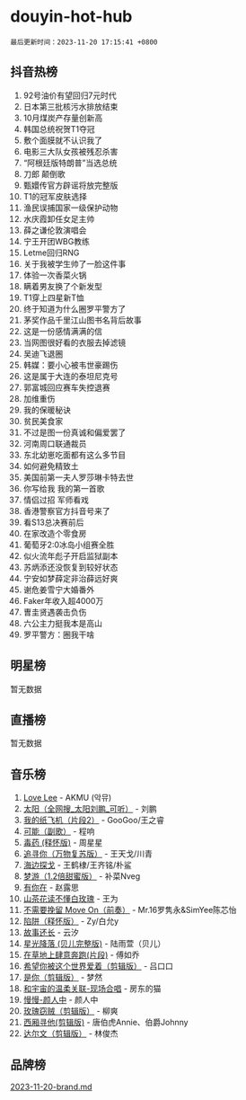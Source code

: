# douyin-hot-hub

`最后更新时间：2023-11-20 17:15:41 +0800`

## 抖音热榜

1. 92号油价有望回归7元时代
1. 日本第三批核污水排放结束
1. 10月煤炭产存量创新高
1. 韩国总统祝贺T1夺冠
1. 敷个面膜就不认识我了
1. 电影三大队女孩被残忍杀害
1. “阿根廷版特朗普”当选总统
1. 刀郎 颠倒歌
1. 甄嬛传官方辟谣将放完整版
1. T1的冠军皮肤选择
1. 渔民误捕国家一级保护动物
1. 水庆霞卸任女足主帅
1. 薛之谦伦敦演唱会
1. 宁王开团WBG教练
1. Letme回归RNG
1. 关于我被学生帅了一脸这件事
1. 体验一次香菜火锅
1. 瞒着男友换了个新发型
1. T1穿上四星新T恤
1. 终于知道为什么圈罗平警方了
1. 茅奖作品千里江山图书名背后故事
1. 这是一份感情满满的信
1. 当网图很好看的衣服去掉滤镜
1. 吴迪飞退圈
1. 韩媒：要小心被韦世豪踢伤
1. 这是属于大连的泰坦尼克号
1. 郭富城回应赛车失控退赛
1. 加维重伤
1. 我的保暖秘诀
1. 贫民美食家
1. 不过是图一份真诚和偏爱罢了
1. 河南周口联通裁员
1. 东北幼崽吃面都有这么多节目
1. 如何避免精致土
1. 美国前第一夫人罗莎琳卡特去世
1. 你写给我 我的第一首歌
1. 情侣过招 军师看戏
1. 香港警察官方抖音号来了
1. 看S13总决赛前后
1. 在家改造个零食房
1. 葡萄牙2:0冰岛小组赛全胜
1. 似火流年彪子开启监狱副本
1. 苏炳添还没恢复到较好状态
1. 宁安如梦薛定非治薛远好爽
1. 谢危姜雪宁大婚番外
1. Faker年收入超4000万
1. 曺圭贤遇袭击负伤
1. 六公主力挺我本是高山
1. 罗平警方：圈我干啥

## 明星榜

暂无数据

## 直播榜

暂无数据

## 音乐榜

1. [Love Lee](https://sf6-cdn-tos.douyinstatic.com/obj/tos-cn-ve-2774/o05GbkJGbCBTdDnMtB0fwOYgkeZp23vrWQDQBS) - AKMU (악뮤)
1. [太阳（全网搜_太阳刘鹏_可听）](https://sf6-cdn-tos.douyinstatic.com/obj/tos-cn-ve-2774/ogWbyIQnlBFImVbeDocRdCIYtBHlbJXgfZMvgz) - 刘鹏
1. [我的纸飞机（片段2）](https://sf6-cdn-tos.douyinstatic.com/obj/tos-cn-ve-2774/oM2ZrKcg2CD5AeRB2gkeXOFB1IxAGJdZPazYHf) - GooGoo/王之睿
1. [可能（副歌）](https://sf3-cdn-tos.douyinstatic.com/obj/tos-cn-ve-2774/cde1731888894259b333569393c2fb51) - 程响
1. [毒药 (释怀版)](https://sf6-cdn-tos.douyinstatic.com/obj/tos-cn-ve-2774/oYILMEAzspdZBIzy4frJNB8ZHPHWAhiwowd4Ad) - 周星星
1. [追寻你（万物复苏版）](https://sf3-cdn-tos.douyinstatic.com/obj/tos-cn-ve-2774/oYeAZJsbjIDit9APmBg8u6uDUQnHmoCf3gbo74) - 王天戈/川青
1. [海边探戈](https://sf3-cdn-tos.douyinstatic.com/obj/tos-cn-ve-2774/os9gE0VQCGqt6VQkZDyBBYvfSDY0QFe3vVmubn) - 王鹤棣/王齐铭/朴鲨
1. [梦游（1.2倍甜蜜版）](https://sf3-cdn-tos.douyinstatic.com/obj/tos-cn-ve-2774/o4gyAUm8hwufoEABmwVIiQtHsFuGzAEEWtNMzo) - 补菜Nveg
1. [有你在](https://sf3-cdn-tos.douyinstatic.com/obj/tos-cn-ve-2774/o8zImmNsI8B0yfAW5FKAB1oBhkMAlIrwsZEi1V) - 赵露思
1. [山茶花读不懂白玫瑰](https://sf6-cdn-tos.douyinstatic.com/obj/tos-cn-ve-2774/osfn8B7DktrRHEPJgPCfDbw7QDQEkwC16BxZg9) - 王为
1. [不需要挽留 Move On（前奏）](https://sf6-cdn-tos.douyinstatic.com/obj/tos-cn-ve-2774/ooCBhgCCkF4nExzQL9WZSUbitfA8IsDkgQIYhe) - Mr.16罗隽永&SimYee陈芯怡
1. [陷阱（释怀版）](https://sf3-cdn-tos.douyinstatic.com/obj/tos-cn-ve-2774/oE8C21LeZrzKLDFfQYgMzx4GAIHageG5IzayY7) - Zy/白允y
1. [故事还长](https://sf6-cdn-tos.douyinstatic.com/obj/tos-cn-ve-2774/30a26758c8594f0ab81ac675c33ee2c5) - 云汐
1. [星光降落 (贝儿完整版)](https://sf6-cdn-tos.douyinstatic.com/obj/tos-cn-ve-2774/okwB9hAwyAtsFFkFBzAX1hOOfQuIoMNs0W2Mwr) - 陆雨萱（贝儿）
1. [在草地上肆意奔跑(片段)](https://sf3-cdn-tos.douyinstatic.com/obj/tos-cn-ve-2774/8831d494742f45dabdfa8adb8b817259) - 傅如乔
1. [希望你被这个世界爱着（剪辑版）](https://sf6-cdn-tos.douyinstatic.com/obj/tos-cn-ve-2774/oo4H3BfEygN7l7bQaMBOZHCQ1eI4FqtED5skQ2) - 吕口口
1. [是你（剪辑版）](https://sf6-cdn-tos.douyinstatic.com/obj/tos-cn-ve-2774/46019dae783c4c969944217fe1cfafc4) - 梦然
1. [和宇宙的温柔关联-现场合唱](https://sf6-cdn-tos.douyinstatic.com/obj/tos-cn-ve-2774/o0hONGDYQBgk0e5bqDeQOonVmncA6tC2nBwZLT) - 房东的猫
1. [慢慢-颜人中](https://sf3-cdn-tos.douyinstatic.com/obj/tos-cn-ve-2774/ocjHNfBXdBxQNC8ZGAeoLMFTUgtBg8bkExunDC) - 颜人中
1. [玫瑰窃贼（剪辑版）](https://sf3-cdn-tos.douyinstatic.com/obj/tos-cn-ve-2774/oMqAsB3ixIhSWqAJOAwf3a0hU2zKJLBolQtFlI) - 柳爽
1. [西厢寻他(剪辑版)](https://sf3-cdn-tos.douyinstatic.com/obj/tos-cn-ve-2774/oUsAVfAQKlRNxEv5qxvIB8o5qmIWUcXbzJKJhw) - 唐伯虎Annie、伯爵Johnny
1. [达尔文（剪辑版）](https://sf6-cdn-tos.douyinstatic.com/obj/tos-cn-ve-2774/oQuPQQmEgnCeZsgKQ78VBZjNVtegzBGpoSbQPD) - 林俊杰

## 品牌榜

[2023-11-20-brand.md](2023-11-20-brand.md)
